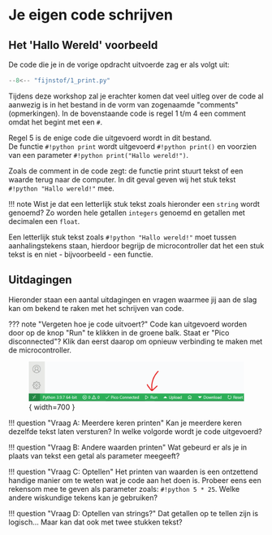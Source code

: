 # Je eigen code schrijven

## Het 'Hallo Wereld' voorbeeld

De code die je in de vorige opdracht uitvoerde zag er als volgt uit:

```py title="1_print.py"
--8<-- "fijnstof/1_print.py"
```

Tijdens deze workshop zal je erachter komen dat veel uitleg over de code al aanwezig is in het bestand in de vorm van zogenaamde "comments" (opmerkingen). In de bovenstaande code is regel 1 t/m 4 een comment omdat het begint met een `#`.

Regel 5 is de enige code die uitgevoerd wordt in dit bestand.  
De functie `#!python print` wordt uitgevoerd `#!python print()` en voorzien van een parameter `#!python print("Hallo wereld!")`. 

Zoals de comment in de code zegt: de functie print stuurt tekst of een waarde terug naar de computer. In dit geval geven wij het stuk tekst `#!python "Hallo wereld!"` mee.

!!! note
    Wist je dat een letterlijk stuk tekst zoals hieronder een `string` wordt genoemd? Zo worden hele getallen `integers` genoemd en getallen met decimalen een `float`.

Een letterlijk stuk tekst zoals `#!python "Hallo wereld!"` moet tussen aanhalingstekens staan, hierdoor begrijp de microcontroller dat het een stuk tekst is en niet - bijvoorbeeld - een functie.

## Uitdagingen

Hieronder staan een aantal uitdagingen en vragen waarmee jij aan de slag kan om bekend te raken met het schrijven van code.

??? note "Vergeten hoe je code uitvoert?"
    Code kan uitgevoerd worden door op de knop "Run" te klikken in de groene balk. Staat er "Pico disconnected"? Klik dan eerst daarop om opnieuw verbinding te maken met de microcontroller.
    <figure markdown="1">
    ![Run button](./media/run.png){ width=700 }
    </figure>

!!! question "Vraag A: Meerdere keren printen"
    Kan je meerdere keren dezelfde tekst laten versturen? In welke volgorde wordt je code uitgevoerd?

!!! question "Vraag B: Andere waarden printen"
    Wat gebeurd er als je in plaats van tekst een getal als parameter meegeeft?

!!! question "Vraag C: Optellen"
    Het printen van waarden is een ontzettend handige manier om te weten wat je code aan het doen is. Probeer eens een rekensom mee te geven als parameter zoals: `#!python 5 * 25`. Welke andere wiskundige tekens kan je gebruiken?

!!! question "Vraag D: Optellen van strings?"
    Dat getallen op te tellen zijn is logisch... Maar kan dat ook met twee stukken tekst?
